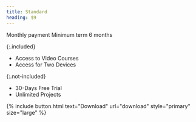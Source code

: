 ```yaml
---
title: Standard
heading: $9
---
```


Monthly payment
Minimum term 6 months

{:.included}
- Access to Video Courses
- Access for Two Devices

{:.not-included}
- 30-Days Free Trial
- Unlimited Projects

{% include button.html text="Download" url="download" style="primary" size="large" %}